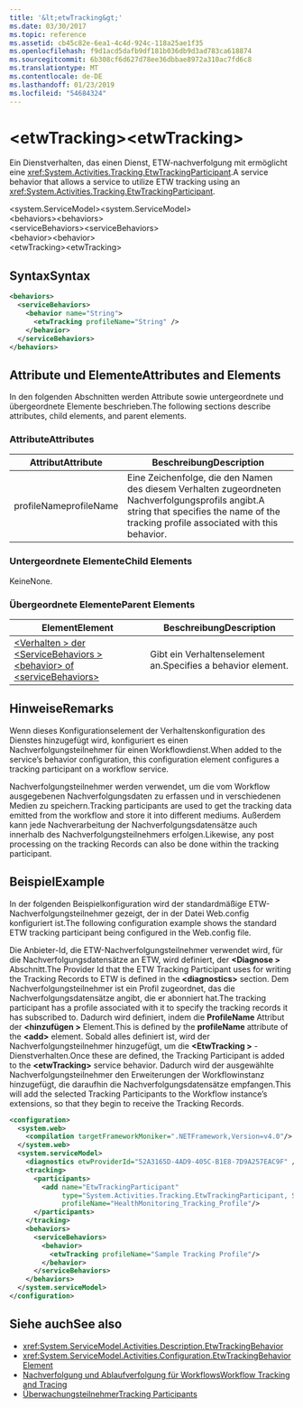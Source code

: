 ```yaml
---
title: '&lt;etwTracking&gt;'
ms.date: 03/30/2017
ms.topic: reference
ms.assetid: cb45c82e-6ea1-4c4d-924c-118a25ae1f35
ms.openlocfilehash: f9d1acd5dafb9df181b036db9d3ad783ca618874
ms.sourcegitcommit: 6b308cf6d627d78ee36dbbae8972a310ac7fd6c8
ms.translationtype: MT
ms.contentlocale: de-DE
ms.lasthandoff: 01/23/2019
ms.locfileid: "54684324"
---
```

# <a name="ltetwtrackinggt"></a><span data-ttu-id="7e8af-102">&lt;etwTracking&gt;</span><span class="sxs-lookup"><span data-stu-id="7e8af-102">&lt;etwTracking&gt;</span></span>
<span data-ttu-id="7e8af-103">Ein Dienstverhalten, das einen Dienst, ETW-nachverfolgung mit ermöglicht eine <xref:System.Activities.Tracking.EtwTrackingParticipant>.</span><span class="sxs-lookup"><span data-stu-id="7e8af-103">A service behavior that allows a service to utilize ETW tracking using an <xref:System.Activities.Tracking.EtwTrackingParticipant>.</span></span>  
  
<span data-ttu-id="7e8af-104">\<system.ServiceModel></span><span class="sxs-lookup"><span data-stu-id="7e8af-104">\<system.ServiceModel></span></span>  
<span data-ttu-id="7e8af-105">\<behaviors></span><span class="sxs-lookup"><span data-stu-id="7e8af-105">\<behaviors></span></span>  
<span data-ttu-id="7e8af-106">\<serviceBehaviors></span><span class="sxs-lookup"><span data-stu-id="7e8af-106">\<serviceBehaviors></span></span>  
<span data-ttu-id="7e8af-107">\<behavior></span><span class="sxs-lookup"><span data-stu-id="7e8af-107">\<behavior></span></span>  
<span data-ttu-id="7e8af-108">\<etwTracking></span><span class="sxs-lookup"><span data-stu-id="7e8af-108">\<etwTracking></span></span>  
  
## <a name="syntax"></a><span data-ttu-id="7e8af-109">Syntax</span><span class="sxs-lookup"><span data-stu-id="7e8af-109">Syntax</span></span>  
  
```xml  
<behaviors>
  <serviceBehaviors>
    <behavior name="String">
      <etwTracking profileName="String" />
    </behavior>
  </serviceBehaviors>
</behaviors>  
```  
  
## <a name="attributes-and-elements"></a><span data-ttu-id="7e8af-110">Attribute und Elemente</span><span class="sxs-lookup"><span data-stu-id="7e8af-110">Attributes and Elements</span></span>  
 <span data-ttu-id="7e8af-111">In den folgenden Abschnitten werden Attribute sowie untergeordnete und übergeordnete Elemente beschrieben.</span><span class="sxs-lookup"><span data-stu-id="7e8af-111">The following sections describe attributes, child elements, and parent elements.</span></span>  
  
### <a name="attributes"></a><span data-ttu-id="7e8af-112">Attribute</span><span class="sxs-lookup"><span data-stu-id="7e8af-112">Attributes</span></span>  
  
|<span data-ttu-id="7e8af-113">Attribut</span><span class="sxs-lookup"><span data-stu-id="7e8af-113">Attribute</span></span>|<span data-ttu-id="7e8af-114">Beschreibung</span><span class="sxs-lookup"><span data-stu-id="7e8af-114">Description</span></span>|  
|---------------|-----------------|  
|<span data-ttu-id="7e8af-115">profileName</span><span class="sxs-lookup"><span data-stu-id="7e8af-115">profileName</span></span>|<span data-ttu-id="7e8af-116">Eine Zeichenfolge, die den Namen des diesem Verhalten zugeordneten Nachverfolgungsprofils angibt.</span><span class="sxs-lookup"><span data-stu-id="7e8af-116">A string that specifies the name of the tracking profile associated with this behavior.</span></span>|  
  
### <a name="child-elements"></a><span data-ttu-id="7e8af-117">Untergeordnete Elemente</span><span class="sxs-lookup"><span data-stu-id="7e8af-117">Child Elements</span></span>  
 <span data-ttu-id="7e8af-118">Keine</span><span class="sxs-lookup"><span data-stu-id="7e8af-118">None.</span></span>  
  
### <a name="parent-elements"></a><span data-ttu-id="7e8af-119">Übergeordnete Elemente</span><span class="sxs-lookup"><span data-stu-id="7e8af-119">Parent Elements</span></span>  
  
|<span data-ttu-id="7e8af-120">Element</span><span class="sxs-lookup"><span data-stu-id="7e8af-120">Element</span></span>|<span data-ttu-id="7e8af-121">Beschreibung</span><span class="sxs-lookup"><span data-stu-id="7e8af-121">Description</span></span>|  
|-------------|-----------------|  
|[<span data-ttu-id="7e8af-122">\<Verhalten > der \<ServiceBehaviors ></span><span class="sxs-lookup"><span data-stu-id="7e8af-122">\<behavior> of \<serviceBehaviors></span></span>](../../../../../docs/framework/configure-apps/file-schema/windows-workflow-foundation/behavior-of-servicebehaviors-of-workflow.md)|<span data-ttu-id="7e8af-123">Gibt ein Verhaltenselement an.</span><span class="sxs-lookup"><span data-stu-id="7e8af-123">Specifies a behavior element.</span></span>|  
  
## <a name="remarks"></a><span data-ttu-id="7e8af-124">Hinweise</span><span class="sxs-lookup"><span data-stu-id="7e8af-124">Remarks</span></span>  
 <span data-ttu-id="7e8af-125">Wenn dieses Konfigurationselement der Verhaltenskonfiguration des Dienstes hinzugefügt wird, konfiguriert es einen Nachverfolgungsteilnehmer für einen Workflowdienst.</span><span class="sxs-lookup"><span data-stu-id="7e8af-125">When added to the service’s behavior configuration, this configuration element configures a tracking participant on a workflow service.</span></span>  
  
 <span data-ttu-id="7e8af-126">Nachverfolgungsteilnehmer werden verwendet, um die vom Workflow ausgegebenen Nachverfolgungsdaten zu erfassen und in verschiedenen Medien zu speichern.</span><span class="sxs-lookup"><span data-stu-id="7e8af-126">Tracking participants are used to get the tracking data emitted from the workflow and store it into different mediums.</span></span> <span data-ttu-id="7e8af-127">Außerdem kann jede Nachverarbeitung der Nachverfolgungsdatensätze auch innerhalb des Nachverfolgungsteilnehmers erfolgen.</span><span class="sxs-lookup"><span data-stu-id="7e8af-127">Likewise, any post processing on the tracking Records can also be done within the tracking participant.</span></span>  
  
## <a name="example"></a><span data-ttu-id="7e8af-128">Beispiel</span><span class="sxs-lookup"><span data-stu-id="7e8af-128">Example</span></span>  
 <span data-ttu-id="7e8af-129">In der folgenden Beispielkonfiguration wird der standardmäßige ETW-Nachverfolgungsteilnehmer gezeigt, der in der Datei Web.config konfiguriert ist.</span><span class="sxs-lookup"><span data-stu-id="7e8af-129">The following configuration example shows the standard ETW tracking participant being configured in the Web.config file.</span></span>  
  
 <span data-ttu-id="7e8af-130">Die Anbieter-Id, die ETW-Nachverfolgungsteilnehmer verwendet wird, für die Nachverfolgungsdatensätze an ETW, wird definiert, der  **\<Diagnose >** Abschnitt.</span><span class="sxs-lookup"><span data-stu-id="7e8af-130">The Provider Id that the ETW Tracking Participant uses for writing the Tracking Records to ETW is defined in the **\<diagnostics>** section.</span></span> <span data-ttu-id="7e8af-131">Dem Nachverfolgungsteilnehmer ist ein Profil zugeordnet, das die Nachverfolgungsdatensätze angibt, die er abonniert hat.</span><span class="sxs-lookup"><span data-stu-id="7e8af-131">The tracking participant has a profile associated with it to specify the tracking records it has subscribed to.</span></span> <span data-ttu-id="7e8af-132">Dadurch wird definiert, indem die **ProfileName** Attribut der  **\<hinzufügen >** Element.</span><span class="sxs-lookup"><span data-stu-id="7e8af-132">This is defined by the **profileName** attribute of the **\<add>** element.</span></span> <span data-ttu-id="7e8af-133">Sobald alles definiert ist, wird der Nachverfolgungsteilnehmer hinzugefügt, um die  **\<EtwTracking >** -Dienstverhalten.</span><span class="sxs-lookup"><span data-stu-id="7e8af-133">Once these are defined, the Tracking Participant is added to the **\<etwTracking>** service behavior.</span></span> <span data-ttu-id="7e8af-134">Dadurch wird der ausgewählte Nachverfolgungsteilnehmer den Erweiterungen der Workflowinstanz hinzugefügt, die daraufhin die Nachverfolgungsdatensätze empfangen.</span><span class="sxs-lookup"><span data-stu-id="7e8af-134">This will add the selected Tracking Participants to the Workflow instance’s extensions, so that they begin to receive the Tracking Records.</span></span>  
  
```xml  
<configuration>   
  <system.web>   
    <compilation targetFrameworkMoniker=".NETFramework,Version=v4.0"/>   
  </system.web>   
  <system.serviceModel>   
    <diagnostics etwProviderId="52A3165D-4AD9-405C-B1E8-7D9A257EAC9F" />                
    <tracking>   
      <participants>   
        <add name="EtwTrackingParticipant"   
             type="System.Activities.Tracking.EtwTrackingParticipant, System.Activities, Version=4.0.0.0, Culture=neutral, PublicKeyToken=31bf3856ad364e35"   
             profileName="HealthMonitoring_Tracking_Profile"/>   
      </participants>   
    </tracking>   
    <behaviors>   
      <serviceBehaviors>   
        <behavior>   
          <etwTracking profileName="Sample Tracking Profile"/>  
        </behavior>   
      </serviceBehaviors>   
    </behaviors>   
  </system.serviceModel>   
</configuration>  
```  
  
## <a name="see-also"></a><span data-ttu-id="7e8af-135">Siehe auch</span><span class="sxs-lookup"><span data-stu-id="7e8af-135">See also</span></span>
- <xref:System.ServiceModel.Activities.Description.EtwTrackingBehavior>
- <xref:System.ServiceModel.Activities.Configuration.EtwTrackingBehaviorElement>
- [<span data-ttu-id="7e8af-136">Nachverfolgung und Ablaufverfolgung für Workflows</span><span class="sxs-lookup"><span data-stu-id="7e8af-136">Workflow Tracking and Tracing</span></span>](../../../../../docs/framework/windows-workflow-foundation/workflow-tracking-and-tracing.md)
- [<span data-ttu-id="7e8af-137">Überwachungsteilnehmer</span><span class="sxs-lookup"><span data-stu-id="7e8af-137">Tracking Participants</span></span>](../../../../../docs/framework/windows-workflow-foundation/tracking-participants.md)
